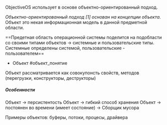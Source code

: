 
ObjectiveOS использует в основе объектно-ориентированный подход.

_Объектно-ориентированный подход [1] основан на концепции объекта_. Объект это некая информационная модель в данной предметной области.

==Предетная область операционной системы поделится на подобласти со своими типами объектов -> системные и пользовательские типы. Системные определены системой, пользовательские - пользователем==

* Объект #объект_понятие

Объект рассматривается как совокупонсть свойств, методов (перегрузки, конструкторы, деструкторы)

##### Особенности

Объект -> персистентость
Объект -> гибкий способ хранения
Объект -> постоянен во времени (имеет состояние) -> Сборщик мусора


Примеры объектов: буферы, потоки, процесы, драйвера